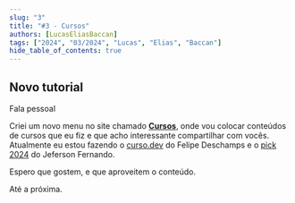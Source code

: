 ```yaml
---
slug: "3"
title: "#3 - Cursos"
authors: [LucasEliasBaccan]
tags: ["2024", "03/2024", "Lucas", "Elias", "Baccan"]
hide_table_of_contents: true
---
```


## Novo tutorial

Fala pessoal

Criei um novo menu no site chamado **[Cursos](/cursos)**, onde vou colocar conteúdos de cursos que eu fiz e que acho interessante compartilhar com vocês. Atualmente eu estou fazendo o [curso.dev](/cursos/curso-dev) do Felipe Deschamps e o [pick 2024](/cursos/pick-2024) do Jeferson Fernando.

Espero que gostem, e que aproveitem o conteúdo.

Até a próxima.
